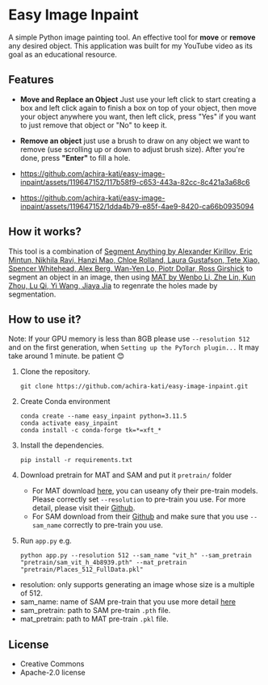 # Easy Image Inpaint
A simple Python image painting tool. An effective tool for **move** or **remove** any desired object. This application was built for my YouTube video as its goal as an educational resource.

## Features
- **Move and Replace an Object** Just use your left click to start creating a box and left click again to finish a box on top of your object, then move your object anywhere you want, then left click, press "Yes" if you want to just remove that object or "No" to keep it.
- **Remove an object** just use a brush to draw on any object we want to remove (use scrolling up or down to adjust brush size). After you're done, press **"Enter"** to fill a hole.
- https://github.com/achira-kati/easy-image-inpaint/assets/119647152/117b58f9-c653-443a-82cc-8c421a3a68c6


- https://github.com/achira-kati/easy-image-inpaint/assets/119647152/1dda4b79-e85f-4ae9-8420-ca66b0935094

## How it works?
This tool is a combination of [Segment Anything by Alexander Kirillov, Eric Mintun, Nikhila Ravi, Hanzi Mao, Chloe Rolland, Laura Gustafson, Tete Xiao, Spencer Whitehead, Alex Berg, Wan-Yen Lo, Piotr Dollar, Ross Girshick](https://ai.meta.com/research/publications/segment-anything/) to segment an object in an image, then using [MAT by Wenbo Li, Zhe Lin, Kun Zhou, Lu Qi, Yi Wang, Jiaya Jia](https://arxiv.org/abs/2203.15270) to regenrate the holes made by segmentation.


## How to use it?
Note: If your GPU memory is less than 8GB please use `--resolution 512` and on the first generation, when `Setting up the PyTorch plugin...` It may take around 1 minute. be patient :blush:
1. Clone the repository.
   ```
   git clone https://github.com/achira-kati/easy-image-inpaint.git
   ```
2. Create Conda environment
   ```
   conda create --name easy_inpaint python=3.11.5
   conda activate easy_inpaint
   conda install -c conda-forge tk=*=xft_*
   ```
4. Install the dependencies.
   ```
   pip install -r requirements.txt
   ```
4. Download pretrain for MAT and SAM and put it `pretrain/` folder
   - For MAT download [here](https://mycuhk-my.sharepoint.com/personal/1155137927_link_cuhk_edu_hk/_layouts/15/onedrive.aspx?ga=1&id=%2Fpersonal%2F1155137927%5Flink%5Fcuhk%5Fedu%5Fhk%2FDocuments%2FRelease%2FMAT%2Fmodels), you can useany ofy their pre-train models. Please correctly set `--resolution` to pre-train you use. For more detail, please visit their [Github](https://github.com/fenglinglwb/mat?tab=readme-ov-file).
   - For SAM download from their [Github](https://github.com/facebookresearch/segment-anything?tab=readme-ov-file#model-checkpoints) and make sure that you use `--sam_name` correctly to pre-train you use.

5. Run `app.py` e.g.
   ```
   python app.py --resolution 512 --sam_name "vit_h" --sam_pretrain "pretrain/sam_vit_h_4b8939.pth" --mat_pretrain "pretrain/Places_512_FullData.pkl"
   ```
- resolution: only supports generating an image whose size is a multiple of 512.
- sam_name: name of SAM pre-train that you use more detail [here](https://github.com/facebookresearch/segment-anything?tab=readme-ov-file#model-checkpoints)
- sam_pretrain: path to SAM pre-train `.pth` file.
- mat_pretrain: path to MAT pre-train `.pkl` file.


## License
- Creative Commons
- Apache-2.0 license
